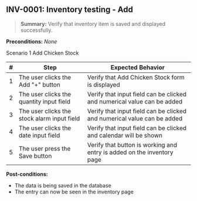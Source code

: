 ## **INV-0001:** Inventory testing - Add  

> **Summary:** Verify that inventory item is saved and displayed successfully.  <br>

**Preconditions:** _None_  

Scenario 1 Add Chicken Stock

 | \# | Step | Expected Behavior | 
 |----|------|-------------------| 
 |  1 |  The user clicks the Add "+" button    | Verify that Add Chicken Stock form is displayed  | 
 |  2 |  The user clicks the quantity input field    | Verify that input field can be clicked and numerical value can be added  | 
 |  3 |  The user clicks the stock alarm input field   | Verify that input field can be clicked and numerical value can be added   |  
 |  4 |  The user clicks the date input field   | Verify that input field can be clicked and calendar will be shown   |  
 |  5 |  The user press the Save button   | Verify that button is working and entry is added on the inventory page   |  
**Post-conditions:**  

 * The data is being saved in the database
 * The entry can now be seen in the inventory page
